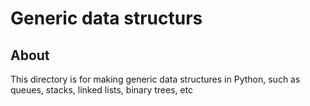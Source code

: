 # Generic data structurs

## About

This directory is for making generic data structures in Python, such as queues, stacks, linked lists, binary trees, etc
